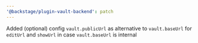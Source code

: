 ```yaml
---
'@backstage/plugin-vault-backend': patch
---
```


Added (optional) config `vault.publicUrl` as alternative to `vault.baseUrl` for `editUrl` and `showUrl` in case `vault.baseUrl` is internal
